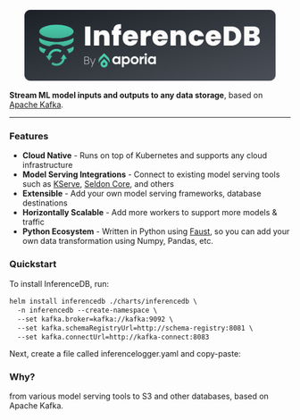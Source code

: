 <p align="center"><img src="docs/logo.svg" width="450" /></p>

**Stream ML model inputs and outputs to any data storage**, based on [Apache Kafka](https://kafka.apache.org/).

---

### Features

* **Cloud Native** - Runs on top of Kubernetes and supports any cloud infrastructure
* **Model Serving Integrations** - Connect to existing model serving tools such as [KServe](https://kserve.github.io/website/), [Seldon Core](https://github.com/SeldonIO/seldon-core), and others
* **Extensible** - Add your own model serving frameworks, database destinations
* **Horizontally Scalable** - Add more workers to support more models & traffic 
* **Python Ecosystem** - Written in Python using [Faust](https://faust.readthedocs.io/en/latest/), so you can add your own data transformation using Numpy, Pandas, etc.

### Quickstart

To install InferenceDB, run:

    helm install inferencedb ./charts/inferencedb \
      -n inferencedb --create-namespace \
      --set kafka.broker=kafka://kafka:9092 \
      --set kafka.schemaRegistryUrl=http://schema-registry:8081 \
      --set kafka.connectUrl=http://kafka-connect:8083

Next, create a file called inferencelogger.yaml and copy-paste:


### Why?

from various model serving tools to S3 and other databases, based on Apache Kafka.
